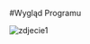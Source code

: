 #Wygląd Programu


![zdjecie1](https://github.com/user-attachments/assets/66619732-0bfe-4f94-85e2-88e15b7cba0c)
